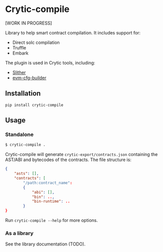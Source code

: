 # Crytic-compile

[WORK IN PROGRESS]

Library to help smart contract compilation. It includes support for:
- Direct solc compilation
- Truffle
- Embark

The plugin is used in Crytic tools, including:
- [Slither](https://github.com/crytic/slither)
- [evm-cfg-builder](https://github.com/crytic/evm_cfg_builder)

## Installation

```
pip install crytic-compile
```

## Usage

### Standalone
```bash
$ crytic-compile .
```

Crytic-compile will generate `crytic-export/contracts.json` containing the AST/ABI and bytecodes of the contracts.
The file structure is:
```json
{
    "asts": [],
    "contracts": [
        "/path:contract_name":
        {
            "abi": [],
            "bin": ..,
            "bin-runtime": ..
        }
}
```

Run `crytic-compile --help` for more options.

### As a library

See the library documentation (TODO).
